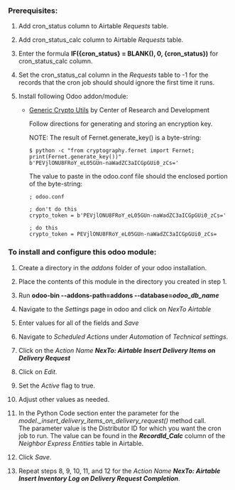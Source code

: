 ### Prerequisites:
1.  Add cron_status column to Airtable *Requests* table.

2.  Add cron_status_calc column to Airtable *Requests* table.

3.  Enter the formula **IF({cron_status} = BLANK(), 0, {cron_status})** for cron_status_calc column.

4.  Set the cron_status_cal column in the *Requests* table to -1 for the records that the cron job should
    should ignore the first time it runs.

5. Install following Odoo addon/module:
    - [Generic Crypto Utils](https://apps.odoo.com/apps/modules/13.0/generic_crypto_utils/) by Center of Research and Development
    
        Follow directions for generating and storing an encryption key.
        
        NOTE: The result of Fernet.generate_key() is a byte-string:
        ```
        $ python -c "from cryptography.fernet import Fernet; print(Fernet.generate_key())"
        b'PEVjlONU8FRoY_eL05GUn-naWadZC3aICGpGUi0_zCs='
        ```
        
        The value to paste in the odoo.conf file should the enclosed portion of the byte-string:
        ```
        ; odoo.conf
      
        ; don't do this
        crypto_token = b'PEVjlONU8FRoY_eL05GUn-naWadZC3aICGpGUi0_zCs='
      
        ; do this
        crypto_token = PEVjlONU8FRoY_eL05GUn-naWadZC3aICGpGUi0_zCs=
        ```
        
### To install and configure this odoo module:

1.  Create a directory in the *addons* folder of your odoo installation.

2.  Place the contents of this module in the directory you created in step 1.

3.  Run **odoo-bin --addons-path=addons --database=*odoo_db_name***

4.  Navigate to the *Settings* page in odoo and click on *NexTo Airtable*

5.  Enter values for all of the fields and *Save*

6.  Navigate to *Scheduled Actions* under *Automation* of *Technical settings*.

7.  Click on the *Action Name* ***NexTo: Airtable Insert Delivery Items on Delivery Request***

8.  Click on *Edit*.

9.  Set the *Active* flag to true.

10. Adjust other values as needed.

11.  In the Python Code section enter the parameter for the *model._insert_delivery_items_on_delivery_request()* method call.  
    The parameter value is the Distributor ID for which you want the cron job to run.  The value can be found in the 
    ***RecordId_Calc*** column of the *Neighbor Express Entities* table in Airtable.

12.  Click *Save*.

13.  Repeat steps 8, 9, 10, 11, and 12 for the *Action Name* ***NexTo: Airtable Insert Inventory Log on Delivery Request Completion***.
